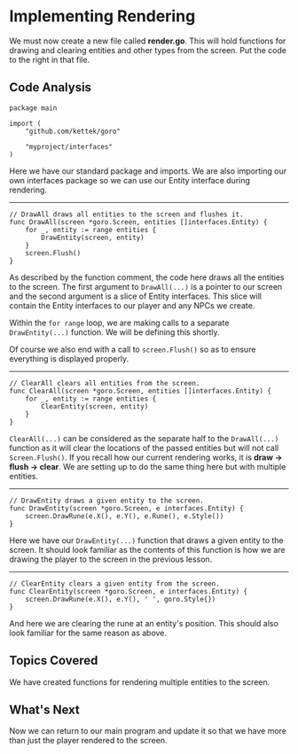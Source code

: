 # Implementing Rendering
We must now create a new file called **render.go**. This will hold functions for drawing and clearing entities and other types from the screen. Put the code to the right in that file.

## Code Analysis

```
package main

import (
	"github.com/kettek/goro"

	"myproject/interfaces"
)
```
Here we have our standard package and imports. We are also importing our own interfaces package so we can use our Entity interface during rendering.

---
```
// DrawAll draws all entities to the screen and flushes it.
func DrawAll(screen *goro.Screen, entities []interfaces.Entity) {
	for _, entity := range entities {
		DrawEntity(screen, entity)
	}
	screen.Flush()
}
```
As described by the function comment, the code here draws all the entities to the screen. The first argument to `DrawAll(...)` is a pointer to our screen and the second argument is a slice of Entity interfaces. This slice will contain the Entity interfaces to our player and any NPCs we create.

Within the `for range` loop, we are making calls to a separate `DrawEntity(...)` function. We will be defining this shortly.

Of course we also end with a call to `screen.Flush()` so as to ensure everything is displayed properly.

---
```
// ClearAll clears all entities from the screen.
func ClearAll(screen *goro.Screen, entities []interfaces.Entity) {
	for _, entity := range entities {
		ClearEntity(screen, entity)
	}
}
```
`ClearAll(...)` can be considered as the separate half to the `DrawAll(...)` function as it will clear the locations of the passed entities but will not call `Screen.Flush()`. If you recall how our current rendering works, it is **draw -> flush -> clear**. We are setting up to do the same thing here but with multiple entities.

---
```
// DrawEntity draws a given entity to the screen.
func DrawEntity(screen *goro.Screen, e interfaces.Entity) {
	screen.DrawRune(e.X(), e.Y(), e.Rune(), e.Style())
}
```
Here we have our `DrawEntity(...)` function that draws a given entity to the screen. It should look familiar as the contents of this function is how we are drawing the player to the screen in the previous lesson.

---
```
// ClearEntity clears a given entity from the screen.
func ClearEntity(screen *goro.Screen, e interfaces.Entity) {
	screen.DrawRune(e.X(), e.Y(), ' ', goro.Style{})
}
```
And here we are clearing the rune at an entity's position. This should also look familiar for the same reason as above.

## Topics Covered
We have created functions for rendering multiple entities to the screen.

## What's Next
Now we can return to our main program and update it so that we have more than just the player rendered to the screen.

